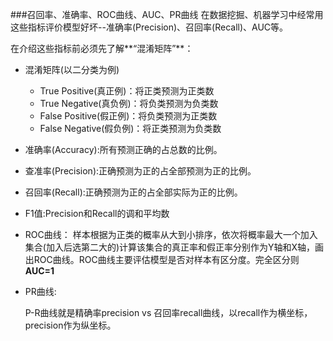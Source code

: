 ###召回率、准确率、ROC曲线、AUC、PR曲线
在数据挖掘、机器学习中经常用这些指标评价模型好坏--准确率(Precision)、召回率(Recall)、AUC等。

在介绍这些指标前必须先了解**“混淆矩阵”**：

* 混淆矩阵(以二分类为例)
  - True Positive(真正例)：将正类预测为正类数
  - True Negative(真负例)：将负类预测为负类数
  - False Positive(假正例)：将负类预测为正类数
  - False Negative(假负例)：将正类预测为负类数
* 准确率(Accuracy):所有预测正确的占总数的比例。
* 查准率(Precision):正确预测为正的占全部预测为正的比例。
* 召回率(Recall):正确预测为正的占全部实际为正的比例。
* F1值:Precision和Recall的调和平均数
* ROC曲线：
  样本根据为正类的概率从大到小排序，依次将概率最大一个加入集合(加入后选第二大的)计算该集合的真正率和假正率分别作为Y轴和X轴，画出ROC曲线。ROC曲线主要评估模型是否对样本有区分度。完全区分则**AUC=1**

* PR曲线:

  P-R曲线就是精确率precision vs 召回率recall曲线，以recall作为横坐标，precision作为纵坐标。